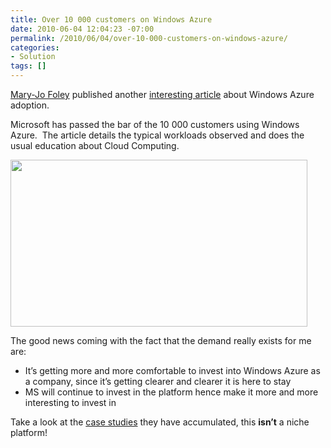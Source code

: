 ```yaml
---
title: Over 10 000 customers on Windows Azure
date: 2010-06-04 12:04:23 -07:00
permalink: /2010/06/04/over-10-000-customers-on-windows-azure/
categories:
- Solution
tags: []
---
```

<p><a href="http://www.zdnet.com/blog/microsoft">Mary-Jo Foley</a> published another <a href="http://www.zdnet.com/blog/microsoft/microsoft-passes-the-10000-customer-milestone-with-azure/6433">interesting article</a> about Windows Azure adoption.</p>  <p>Microsoft has passed the bar of the 10 000 customers using Windows Azure.&#160; The article details the typical workloads observed and does the usual education about Cloud Computing.</p>  <p><a href="http://i.zdnet.com/blogs/azure-2.png"><img title="azure-2" alt="" src="http://i.zdnet.com/blogs/azure-2.png" width="475" height="267" /></a></p>  <p>The good news coming with the fact that the demand really exists for me are:</p>  <ul>   <li>It’s getting more and more comfortable to invest into Windows Azure as a company, since it’s getting clearer and clearer it is here to stay</li>    <li>MS will continue to invest in the platform hence make it more and more interesting to invest in</li> </ul>  <p>Take a look at the <a href="http://www.microsoft.com/WindowsAzure/evidence/">case studies</a> they have accumulated, this <strong>isn’t</strong> a niche platform!</p>